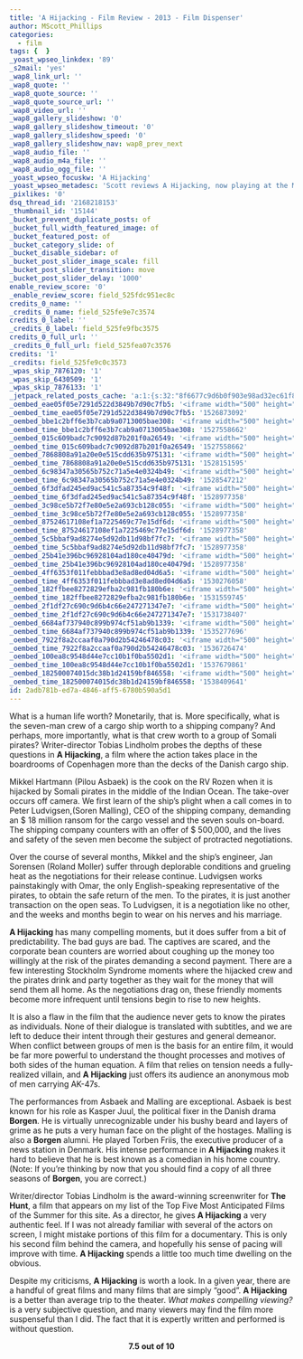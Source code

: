 ```yaml
---
title: 'A Hijacking - Film Review - 2013 - Film Dispenser'
author: MScott_Phillips
categories:
  - film
tags: {  }
_yoast_wpseo_linkdex: '89'
_s2mail: 'yes'
_wap8_link_url: ''
_wap8_quote: ''
_wap8_quote_source: ''
_wap8_quote_source_url: ''
_wap8_video_url: ''
_wap8_gallery_slideshow: '0'
_wap8_gallery_slideshow_timeout: '0'
_wap8_gallery_slideshow_speed: '0'
_wap8_gallery_slideshow_nav: wap8_prev_next
_wap8_audio_file: ''
_wap8_audio_m4a_file: ''
_wap8_audio_ogg_file: ''
_yoast_wpseo_focuskw: 'A Hijacking'
_yoast_wpseo_metadesc: 'Scott reviews A Hijacking, now playing at the Midtown Landmark in Atlanta.'
_pixlikes: '0'
dsq_thread_id: '2168218153'
_thumbnail_id: '15144'
_bucket_prevent_duplicate_posts: of
_bucket_full_width_featured_image: of
_bucket_featured_post: of
_bucket_category_slide: of
_bucket_disable_sidebar: of
_bucket_post_slider_image_scale: fill
_bucket_post_slider_transition: move
_bucket_post_slider_delay: '1000'
enable_review_score: '0'
_enable_review_score: field_525fdc951ec8c
credits_0_name: ''
_credits_0_name: field_525fe9e7c3574
credits_0_label: ''
_credits_0_label: field_525fe9fbc3575
credits_0_full_url: ''
_credits_0_full_url: field_525fea07c3576
credits: '1'
_credits: field_525fe9c0c3573
_wpas_skip_7876120: '1'
_wpas_skip_6430509: '1'
_wpas_skip_7876133: '1'
_jetpack_related_posts_cache: 'a:1:{s:32:"8f6677c9d6b0f903e98ad32ec61f8deb";a:2:{s:7:"expires";i:1462690963;s:7:"payload";a:3:{i:0;a:1:{s:2:"id";i:9814;}i:1;a:1:{s:2:"id";i:19445;}i:2;a:1:{s:2:"id";i:10176;}}}}'
_oembed_eae05f05e7291d522d3849b7d90c7fb5: '<iframe width="500" height="281" src="https://www.youtube.com/embed/9teNKmm9R3k?start=3&feature=oembed" frameborder="0" allow="autoplay; encrypted-media" allowfullscreen></iframe>'
_oembed_time_eae05f05e7291d522d3849b7d90c7fb5: '1526873092'
_oembed_bbe1c2bff6e3b7cab9a0713005bae308: '<iframe width="500" height="281" src="https://www.youtube.com/embed/_DTbx7c7ez8?feature=oembed" frameborder="0" allow="autoplay; encrypted-media" allowfullscreen></iframe>'
_oembed_time_bbe1c2bff6e3b7cab9a0713005bae308: '1527558662'
_oembed_015c609badc7c9092d87b201f0a26549: '<iframe width="500" height="281" src="https://www.youtube.com/embed/dkhBDhQ4OxM?feature=oembed" frameborder="0" allow="autoplay; encrypted-media" allowfullscreen></iframe>'
_oembed_time_015c609badc7c9092d87b201f0a26549: '1527558662'
_oembed_7868808a91a20e0e515cdd635b975131: '<iframe width="500" height="281" src="https://www.youtube.com/embed/PEZ2r1YGKSA?feature=oembed" frameborder="0" allow="autoplay; encrypted-media" allowfullscreen></iframe>'
_oembed_time_7868808a91a20e0e515cdd635b975131: '1528151595'
_oembed_6c98347a30565b752c71a5e4e0324b49: '<iframe width="500" height="281" src="https://www.youtube.com/embed/FhwktRDG_aQ?feature=oembed" frameborder="0" allow="autoplay; encrypted-media" allowfullscreen></iframe>'
_oembed_time_6c98347a30565b752c71a5e4e0324b49: '1528547212'
_oembed_6f3dfad245ed9ac541c5a87354c9f48f: '<iframe width="500" height="281" src="https://www.youtube.com/embed/rTMINaybeyE?feature=oembed" frameborder="0" allow="autoplay; encrypted-media" allowfullscreen></iframe>'
_oembed_time_6f3dfad245ed9ac541c5a87354c9f48f: '1528977358'
_oembed_3c98ce5b72f7e80e5e2a693cb128c055: '<iframe width="500" height="281" src="https://www.youtube.com/embed/j7RHHPN4gII?feature=oembed" frameborder="0" allow="autoplay; encrypted-media" allowfullscreen></iframe>'
_oembed_time_3c98ce5b72f7e80e5e2a693cb128c055: '1528977358'
_oembed_87524617108ef1a7225469c77e15df6d: '<iframe width="500" height="281" src="https://www.youtube.com/embed/bP8vCXPo-BA?feature=oembed" frameborder="0" allow="autoplay; encrypted-media" allowfullscreen></iframe>'
_oembed_time_87524617108ef1a7225469c77e15df6d: '1528977358'
_oembed_5c5bbaf9ad8274e5d92db11d98bf7fc7: '<iframe width="500" height="281" src="https://www.youtube.com/embed/yqAS2lPISa8?feature=oembed" frameborder="0" allow="autoplay; encrypted-media" allowfullscreen></iframe>'
_oembed_time_5c5bbaf9ad8274e5d92db11d98bf7fc7: '1528977358'
_oembed_25b41e396bc96928104ad180ce40479d: '<iframe width="500" height="281" src="https://www.youtube.com/embed/MFWF9dU5Zc0?feature=oembed" frameborder="0" allow="autoplay; encrypted-media" allowfullscreen></iframe>'
_oembed_time_25b41e396bc96928104ad180ce40479d: '1528977358'
_oembed_4ff6353f011febbbad3e8ad8ed04d6a5: '<iframe width="500" height="281" src="https://www.youtube.com/embed/HikYI0jIAwU?feature=oembed" frameborder="0" allow="autoplay; encrypted-media" allowfullscreen></iframe>'
_oembed_time_4ff6353f011febbbad3e8ad8ed04d6a5: '1530276058'
_oembed_182ffbee8272829efba2c981fb180b6e: '<iframe width="500" height="281" src="https://www.youtube.com/embed/Seg_yBYPjG4?feature=oembed" frameborder="0" allow="autoplay; encrypted-media" allowfullscreen></iframe>'
_oembed_time_182ffbee8272829efba2c981fb180b6e: '1531559745'
_oembed_2f1df27c690c9d6b4c66e247271347e7: '<iframe width="500" height="281" src="https://www.youtube.com/embed/9XxLHyzsB_Q?feature=oembed" frameborder="0" allow="autoplay; encrypted-media" allowfullscreen></iframe>'
_oembed_time_2f1df27c690c9d6b4c66e247271347e7: '1531738407'
_oembed_6684af737940c899b974cf51ab9b1339: '<iframe width="500" height="281" src="https://www.youtube.com/embed/gp-8oB53P7k?feature=oembed" frameborder="0" allow="autoplay; encrypted-media" allowfullscreen></iframe>'
_oembed_time_6684af737940c899b974cf51ab9b1339: '1535277696'
_oembed_7922f8a2ccaaf0a790d2b54246478c03: '<iframe width="500" height="281" src="https://www.youtube.com/embed/AWvUNABT8sg?feature=oembed" frameborder="0" allow="autoplay; encrypted-media" allowfullscreen></iframe>'
_oembed_time_7922f8a2ccaaf0a790d2b54246478c03: '1536726474'
_oembed_100ea8c9548d44e7cc10b1f0ba5502d1: '<iframe width="500" height="281" src="https://www.youtube.com/embed/ek1ePFp-nBI?feature=oembed" frameborder="0" allow="autoplay; encrypted-media" allowfullscreen></iframe>'
_oembed_time_100ea8c9548d44e7cc10b1f0ba5502d1: '1537679861'
_oembed_182500074015dc38b1d24159bf846558: '<iframe width="500" height="281" src="https://www.youtube.com/embed/USPd0vX2sdc?feature=oembed" frameborder="0" allow="autoplay; encrypted-media" allowfullscreen></iframe>'
_oembed_time_182500074015dc38b1d24159bf846558: '1538409641'
id: 2adb781b-ed7a-4846-aff5-6780b590a5d1
---
```

<p>What is a human life worth? Monetarily, that is. More specifically, what is the seven-man crew of a cargo ship worth to a shipping company? And perhaps, more importantly, what is that crew worth to a group of Somali pirates? Writer-director Tobias Lindholm probes the depths of these questions in <b>A Hijacking</b>, a film where the action takes place in the boardrooms of Copenhagen more than the decks of the Danish cargo ship.</p>
<p>Mikkel Hartmann (Pilou Asbaek) is the cook on the RV Rozen when it is hijacked by Somali pirates in the middle of the Indian Ocean. The take-over occurs off camera. We first learn of the ship’s plight when a call comes in to Peter Ludvigsen,(Soren Malling), CEO of the shipping company, demanding an $ 18 million ransom for the cargo vessel and the seven souls on-board. The shipping company counters with an offer of $ 500,000, and the lives and safety of the seven men become the subject of protracted negotiations.</p>
<p>Over the course of several months, Mikkel and the ship’s engineer, Jan Sorensen (Roland Moller) suffer through deplorable conditions and grueling heat as the negotiations for their release continue. Ludvigsen works painstakingly with Omar, the only English-speaking representative of the pirates, to obtain the safe return of the men. To the pirates, it is just another transaction on the open seas. To Ludvigsen, it is a negotiation like no other, and the weeks and months begin to wear on his nerves and his marriage.</p>
<p><b>A Hijacking </b>has many compelling moments, but it does suffer from a bit of predictability. The bad guys are bad. The captives are scared, and the corporate bean counters are worried about coughing up the money too willingly at the risk of the pirates demanding a second payment. There are a few interesting Stockholm Syndrome moments where the hijacked crew and the pirates drink and party together as they wait for the money that will send them all home. As the negotiations drag on, these friendly moments become more infrequent until tensions begin to rise to new heights.</p>
<p>It is also a flaw in the film that the audience never gets to know the pirates as individuals. None of their dialogue is translated with subtitles, and we are left to deduce their intent through their gestures and general demeanor. When conflict between groups of men is the basis for an entire film, it would be far more powerful to understand the thought processes and motives of both sides of the human equation. A film that relies on tension needs a fully-realized villain, and <b>A Hijacking</b> just offers its audience an anonymous mob of men carrying AK-47s.</p>
<p>The performances from Asbaek and Malling are exceptional. Asbaek is best known for his role as Kasper Juul, the political fixer in the Danish drama <b>Borgen</b>. He is virtually unrecognizable under his bushy beard and layers of grime as he puts a very human face on the plight of the hostages. Malling is also a <b>Borgen</b> alumni. He played Torben Friis, the executive producer of a news station in Denmark. His intense performance in <b>A Hijacking</b> makes it hard to believe that he is best known as a comedian in his home country. (Note: If you’re thinking by now that you should find a copy of all three seasons of <b>Borgen</b>, you are correct.)</p>
<p>Writer/director Tobias Lindholm is the award-winning screenwriter for <b>The Hunt</b>, a film that appears on my list of the Top Five Most Anticipated Films of the Summer for this site. As a director, he gives <b>A Hijacking</b> a very authentic feel. If I was not already familiar with several of the actors on screen, I might mistake portions of this film for a documentary. This is only his second film behind the camera, and hopefully his sense of pacing will improve with time. <b>A Hijacking</b> spends a little too much time dwelling on the obvious.</p>
<p>Despite my criticisms, <b>A Hijacking</b> is worth a look. In a given year, there are a handful of great films and many films that are simply “good”. <b>A Hijacking</b> is a better than average trip to the theater. <i>What makes compelling viewing? </i>is a very subjective question, and many viewers may find the film more suspenseful than I did. The fact that it is expertly written and performed is without question.</p>
<p align="CENTER"><b>7.5 out of 10</b></p>

